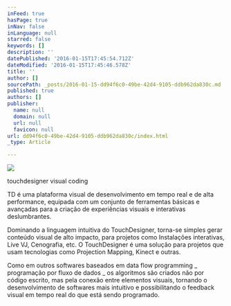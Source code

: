```yaml
---
inFeed: true
hasPage: true
inNav: false
inLanguage: null
starred: false
keywords: []
description: ''
datePublished: '2016-01-15T17:45:54.712Z'
dateModified: '2016-01-15T17:45:46.578Z'
title: ''
author: []
sourcePath: _posts/2016-01-15-dd94f6c0-49be-42d4-9105-ddb962da830c.md
published: true
authors: []
publisher:
  name: null
  domain: null
  url: null
  favicon: null
url: dd94f6c0-49be-42d4-9105-ddb962da830c/index.html
_type: Article

---
```

![](https://the-grid-user-content.s3-us-west-2.amazonaws.com/63a61edf-b9fa-4e32-9de0-3e2b87626239.jpg)

touchdesigner visual coding

TD é uma plataforma visual de desenvolvimento em tempo real e de alta performance, equipada com um conjunto de ferramentas básicas e avançadas para a criação de experiências visuais e interativas deslumbrantes. 

Dominando a linguagem intuitiva do TouchDesigner, torna-se simples gerar conteúdo visual de alto impacto, para projetos como Instalações interativas, Live VJ, Cenografia, etc. O TouchDesigner é uma solução para projetos que usam tecnologias como Projection Mapping, Kinect e outras. 

Como em outros softwares baseados em data flow programming \_ programação por fluxo de dados \_ os algoritmos são criados não por código escrito, mas pela conexão entre elementos visuais, tornando o desenvolvimento de softwares mais intuitivo e possibilitando o feedback visual em tempo real do que está sendo programado.